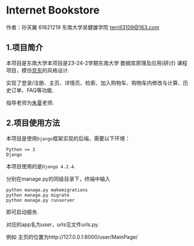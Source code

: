 # Internet Bookstore

作者：孙天翼 61821219 东南大学吴健雄学院 terrill3109@163.com

## 1.项目简介
本项目是东南大学本项目是23-24-2学期东南大学 数据库原理及应用(研讨) 课程项目，模仿[京东](https://www.jd.com/)的风格设计.

实现了登录/注册、主页、详情页、检索、加入购物车、购物车内修改与计算、历史订单、FAQ等功能.

指导老师为[朱夏](https://cse.seu.edu.cn/2019/0105/c23024a257580/page.htm)老师.

## 2.项目使用方法

本项目是使用`Django`框架实现的后端，需要以下环境：

``` 
Python >= 3
Django
```

本项目使用的是`Django 4.2.4`.

分别在manage.py的同级目录下，终端中输入

```
python manage.py makemigrations
python manage.py migrate
python manage.py runserver
```

即可启动服务.

对应的app名为user，urls见文件urls.py. 

例如 主页的位置为http://127.0.0.1:8000/user/MainPage/
